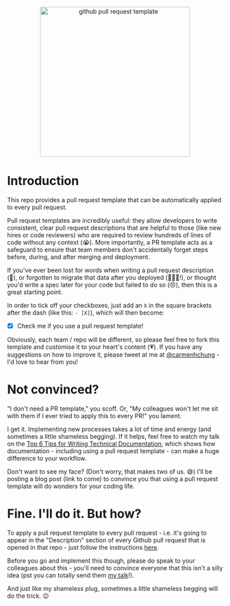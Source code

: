 <p align="center"><img src="https://github.com/carmenhchung/pull-request-template/blob/master/undraw_terms_lso0.png" alt="github pull request template" height="350"/></p>

# Introduction

This repo provides a pull request template that can be automatically applied to every pull request.

Pull request templates are incredibly useful: they allow developers to write consistent, clear pull request descriptions that are helpful to those (like new hires or code reviewers) who are required to review hundreds of lines of code without any context (😭). More importantly, a PR template acts as a safeguard to ensure that team members don't accidentally forget steps before, during, and after merging and deployment.

If you've ever been lost for words when writing a pull request description (🤔), or forgotten to migrate that data after you deployed (🤦🏻‍♀️!), or thought you'd write a spec later for your code but failed to do so (😠), then this is a great starting point.

In order to tick off your checkboxes, just add an `X` in the square brackets after the dash (like this: 
`- [X]`), which will then become:

- [X] Check me if you use a pull request template!

Obviously, each team / repo will be different, so please feel free to fork this template and customise it to your heart's content (💗). If you have any suggestions on how to improve it, please tweet at me at [@carmenhchung](https://twitter.com/carmenhchung) - I'd love to hear from you!

# Not convinced?

"I don't need a PR template," you scoff. Or, "My colleagues won't let me sit with them if I ever tried to apply this to every PR!" you lament.

I get it. Implementing new processes takes a lot of time and energy (and sometimes a little shameless begging). If it helps, feel free to watch my talk on the [Top 6 Tips for Writing Technical Documentation](https://youtu.be/FFq79fVe8q4), which shows how documentation - including using a pull request template - can make a huge difference to your workflow.

Don't want to see my face? (Don't worry, that makes two of us. 😅) I'll be posting a blog post (link to come) to convince you that using a pull request template will do wonders for your coding life.

# Fine. I'll do it. But how?

To apply a pull request template to every pull request - i.e. it's going to appear in the "Description" section of every Github pull request that is opened in that repo - just follow the instructions [here](https://help.github.com/en/articles/creating-a-pull-request-template-for-your-repository).

Before you go and implement this though, please do speak to your colleagues about this - you'll need to convince everyone that this isn't a silly idea (pst you can totally send them [my talk](https://youtu.be/FFq79fVe8q4)!). 

And just like my shameless plug, sometimes a little shameless begging will do the trick. 😉

